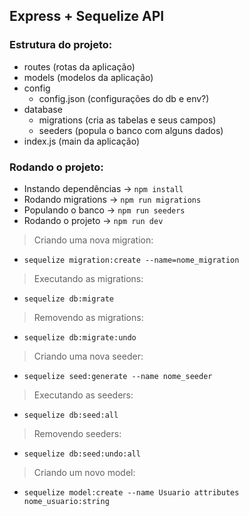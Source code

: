 ## Express + Sequelize API

### Estrutura do projeto:

+ routes (rotas da aplicação)
+ models (modelos da aplicação)
+ config
    + config.json (configurações do db e env?)
+ database
    + migrations (cria as tabelas e seus campos)
    + seeders (popula o banco com alguns dados)
+ index.js (main da aplicação)

### Rodando o projeto:
- Instando dependências -> `npm install`
- Rodando migrations -> `npm run migrations`
- Populando o banco -> `npm run seeders`
- Rodando o projeto -> `npm run dev`

> Criando uma nova migration:
- `sequelize migration:create --name=nome_migration`

> Executando as migrations:
- `sequelize db:migrate`

> Removendo as migrations:
- `sequelize db:migrate:undo`

> Criando uma nova seeder:
- `sequelize seed:generate --name nome_seeder`

> Executando as seeders:
- `sequelize db:seed:all`

> Removendo seeders:
- `sequelize db:seed:undo:all`

> Criando um novo model:
- `sequelize model:create --name Usuario attributes nome_usuario:string`
